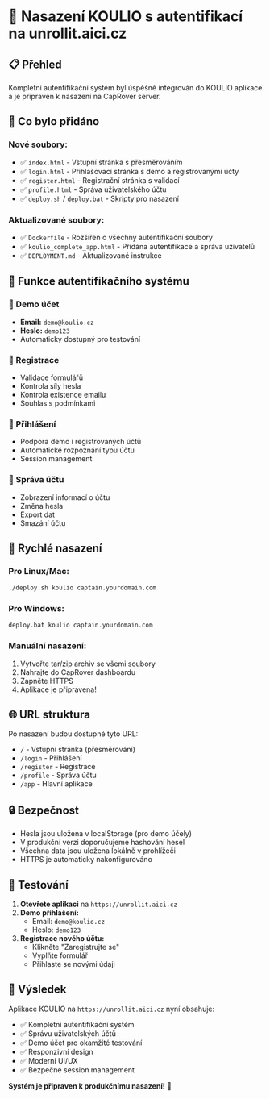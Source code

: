 # 🚀 Nasazení KOULIO s autentifikací na unrollit.aici.cz

## 📋 Přehled

Kompletní autentifikační systém byl úspěšně integrován do KOULIO aplikace a je připraven k nasazení na CapRover server.

## 🔧 Co bylo přidáno

### Nové soubory:
- ✅ `index.html` - Vstupní stránka s přesměrováním
- ✅ `login.html` - Přihlašovací stránka s demo a registrovanými účty
- ✅ `register.html` - Registrační stránka s validací
- ✅ `profile.html` - Správa uživatelského účtu
- ✅ `deploy.sh` / `deploy.bat` - Skripty pro nasazení

### Aktualizované soubory:
- ✅ `Dockerfile` - Rozšířen o všechny autentifikační soubory
- ✅ `koulio_complete_app.html` - Přidána autentifikace a správa uživatelů
- ✅ `DEPLOYMENT.md` - Aktualizované instrukce

## 🎯 Funkce autentifikačního systému

### 🔐 Demo účet
- **Email:** `demo@koulio.cz`
- **Heslo:** `demo123`
- Automaticky dostupný pro testování

### 📝 Registrace
- Validace formulářů
- Kontrola síly hesla
- Kontrola existence emailu
- Souhlas s podmínkami

### 🔑 Přihlášení
- Podpora demo i registrovaných účtů
- Automatické rozpoznání typu účtu
- Session management

### 👤 Správa účtu
- Zobrazení informací o účtu
- Změna hesla
- Export dat
- Smazání účtu

## 🚀 Rychlé nasazení

### Pro Linux/Mac:
```bash
./deploy.sh koulio captain.yourdomain.com
```

### Pro Windows:
```cmd
deploy.bat koulio captain.yourdomain.com
```

### Manuální nasazení:
1. Vytvořte tar/zip archiv se všemi soubory
2. Nahrajte do CapRover dashboardu
3. Zapněte HTTPS
4. Aplikace je připravena!

## 🌐 URL struktura

Po nasazení budou dostupné tyto URL:
- `/` - Vstupní stránka (přesměrování)
- `/login` - Přihlášení
- `/register` - Registrace  
- `/profile` - Správa účtu
- `/app` - Hlavní aplikace

## 🔒 Bezpečnost

- Hesla jsou uložena v localStorage (pro demo účely)
- V produkční verzi doporučujeme hashování hesel
- Všechna data jsou uložena lokálně v prohlížeči
- HTTPS je automaticky nakonfigurováno

## 📱 Testování

1. **Otevřete aplikaci** na `https://unrollit.aici.cz`
2. **Demo přihlášení:**
   - Email: `demo@koulio.cz`
   - Heslo: `demo123`
3. **Registrace nového účtu:**
   - Klikněte "Zaregistrujte se"
   - Vyplňte formulář
   - Přihlaste se novými údaji

## 🎉 Výsledek

Aplikace KOULIO na `https://unrollit.aici.cz` nyní obsahuje:

- ✅ Kompletní autentifikační systém
- ✅ Správu uživatelských účtů
- ✅ Demo účet pro okamžité testování
- ✅ Responzivní design
- ✅ Moderní UI/UX
- ✅ Bezpečné session management

**Systém je připraven k produkčnímu nasazení!** 🚀
